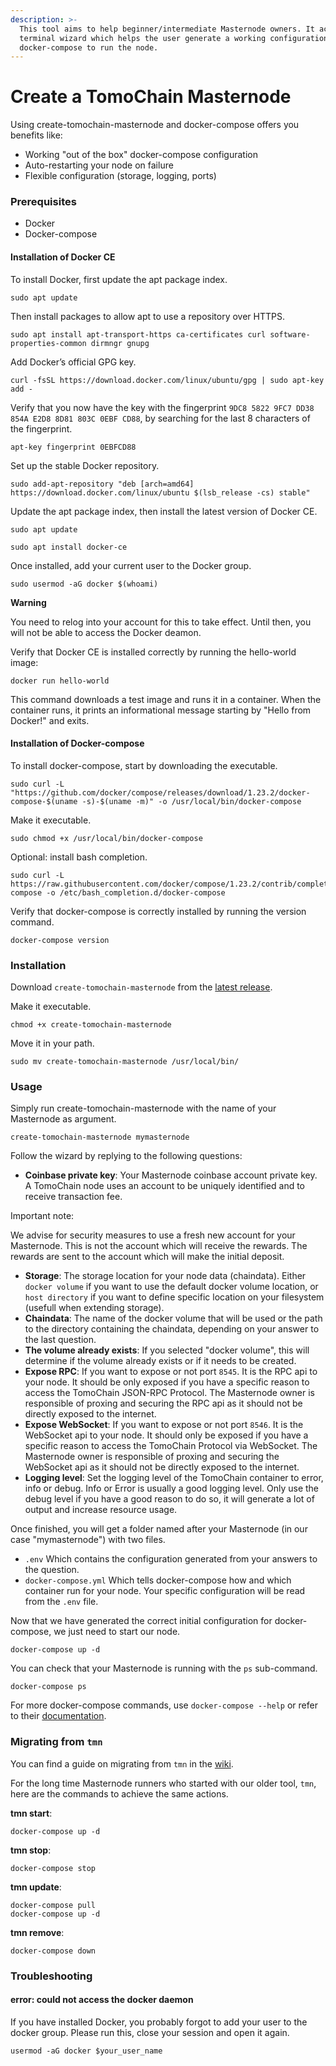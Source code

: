 ```yaml
---
description: >-
  This tool aims to help beginner/intermediate Masternode owners. It acts as a
  terminal wizard which helps the user generate a working configuration for
  docker-compose to run the node.
---
```


# Create a TomoChain Masternode

Using create-tomochain-masternode and docker-compose offers you benefits like:

* Working "out of the box" docker-compose configuration
* Auto-restarting your node on failure
* Flexible configuration (storage, logging, ports)

### Prerequisites <a href="#prerequisites" id="prerequisites"></a>

* Docker
* Docker-compose

#### Installation of Docker CE <a href="#installation-of-docker-ce" id="installation-of-docker-ce"></a>

To install Docker, first update the apt package index.

```
sudo apt update
```

Then install packages to allow apt to use a repository over HTTPS.

```
sudo apt install apt-transport-https ca-certificates curl software-properties-common dirmngr gnupg
```

Add Docker’s official GPG key.

```
curl -fsSL https://download.docker.com/linux/ubuntu/gpg | sudo apt-key add -
```

Verify that you now have the key with the fingerprint `9DC8 5822 9FC7 DD38 854A E2D8 8D81 803C 0EBF CD88`, by searching for the last 8 characters of the fingerprint.

```
apt-key fingerprint 0EBFCD88
```

Set up the stable Docker repository.

```
sudo add-apt-repository "deb [arch=amd64] https://download.docker.com/linux/ubuntu $(lsb_release -cs) stable"
```

Update the apt package index, then install the latest version of Docker CE.

```
sudo apt update

sudo apt install docker-ce
```

Once installed, add your current user to the Docker group.

```
sudo usermod -aG docker $(whoami)
```

**Warning**

You need to relog into your account for this to take effect. Until then, you will not be able to access the Docker deamon.

Verify that Docker CE is installed correctly by running the hello-world image:

```
docker run hello-world
```

This command downloads a test image and runs it in a container. When the container runs, it prints an informational message starting by "Hello from Docker!" and exits.

#### Installation of Docker-compose <a href="#installation-of-docker-compose" id="installation-of-docker-compose"></a>

To install docker-compose, start by downloading the executable.

```
sudo curl -L "https://github.com/docker/compose/releases/download/1.23.2/docker-compose-$(uname -s)-$(uname -m)" -o /usr/local/bin/docker-compose
```

Make it executable.

```
sudo chmod +x /usr/local/bin/docker-compose
```

Optional: install bash completion.

```
sudo curl -L https://raw.githubusercontent.com/docker/compose/1.23.2/contrib/completion/bash/docker-compose -o /etc/bash_completion.d/docker-compose
```

Verify that docker-compose is correctly installed by running the version command.

```
docker-compose version
```

### Installation <a href="#installation" id="installation"></a>

Download `create-tomochain-masternode` from the [latest release](https://github.com/tomochain/create-tomochain-masternode/releases/latest).

Make it executable.

```
chmod +x create-tomochain-masternode
```

Move it in your path.

```
sudo mv create-tomochain-masternode /usr/local/bin/
```

### Usage <a href="#usage" id="usage"></a>

Simply run create-tomochain-masternode with the name of your Masternode as argument.

```
create-tomochain-masternode mymasternode
```

Follow the wizard by replying to the following questions:

* **Coinbase private key**: Your Masternode coinbase account private key. A TomoChain node uses an account to be uniquely identified and to receive transaction fee.

Important note:

We advise for security measures to use a fresh new account for your Masternode. This is not the account which will receive the rewards. The rewards are sent to the account which will make the initial deposit.

* **Storage**: The storage location for your node data (chaindata). Either `docker volume` if you want to use the default docker volume location, or `host directory` if you want to define specific location on your filesystem (usefull when extending storage).
* **Chaindata**: The name of the docker volume that will be used or the path to the directory containing the chaindata, depending on your answer to the last question.
* **The volume already exists**: If you selected "docker volume", this will determine if the volume already exists or if it needs to be created.
* **Expose RPC**: If you want to expose or not port `8545`. It is the RPC api to your node. It should be only exposed if you have a specific reason to access the TomoChain JSON-RPC Protocol. The Masternode owner is responsible of proxing and securing the RPC api as it should not be directly exposed to the internet.
* **Expose WebSocket**: If you want to expose or not port `8546`. It is the WebSocket api to your node. It should only be exposed if you have a specific reason to access the TomoChain Protocol via WebSocket. The Masternode owner is responsible of proxing and securing the WebSocket api as it should not be directly exposed to the internet.
* **Logging level**: Set the logging level of the TomoChain container to error, info or debug. Info or Error is usually a good logging level. Only use the debug level if you have a good reason to do so, it will generate a lot of output and increase resource usage.

Once finished, you will get a folder named after your Masternode (in our case "mymasternode") with two files.

* `.env` Which contains the configuration generated from your answers to the question.
* `docker-compose.yml` Which tells docker-compose how and which container run for your node. Your specific configuration will be read from the `.env` file.

Now that we have generated the correct initial configuration for docker-compose, we just need to start our node.

```
docker-compose up -d
```

You can check that your Masternode is running with the `ps` sub-command.

```
docker-compose ps
```

For more docker-compose commands, use `docker-compose --help` or refer to their [documentation](https://docs.docker.com/compose/reference/overview/).

### Migrating from `tmn` <a href="#migrating-from-tmn" id="migrating-from-tmn"></a>

You can find a guide on migrating from `tmn` in the [wiki](https://github.com/tomochain/docs/wiki/Migrate-from-tmn-to-docker-compose-with-create-tomochain-masternode).

For the long time Masternode runners who started with our older tool, `tmn`, here are the commands to achieve the same actions.

**tmn start**:

```
docker-compose up -d
```

**tmn stop**:

```
docker-compose stop
```

**tmn update**:

```
docker-compose pull
docker-compose up -d
```

**tmn remove**:

```
docker-compose down
```

### Troubleshooting <a href="#troubleshooting" id="troubleshooting"></a>

#### error: could not access the docker daemon <a href="#error-could-not-access-the-docker-daemon" id="error-could-not-access-the-docker-daemon"></a>

If you have installed Docker, you probably forgot to add your user to the docker group. Please run this, close your session and open it again.

```
usermod -aG docker $your_user_name
```

